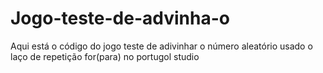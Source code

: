 # Jogo-teste-de-advinha-o
Aqui está o código do jogo teste de adivinhar o número aleatório usado o laço de repetição for(para) no portugol studio
